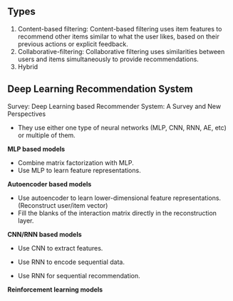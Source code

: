 ## Types
1. Content-based filtering: Content-based filtering uses item features to recommend other items similar to what the user likes, based on their previous actions or explicit feedback.
2. Collaborative-filtering: Collaborative filtering uses similarities between users and items simultaneously to provide recommendations.
3. Hybrid

## Deep Learning Recommendation System
Survey: Deep Learning based Recommender System: A Survey and New Perspectives

- They use either one type of neural networks (MLP, CNN, RNN, AE, etc) or multiple of them.

**MLP based models**

- Combine matrix factorization with MLP.
- Use MLP to learn feature representations.

**Autoencoder based models**

- Use autoencoder to learn lower-dimensional feature representations. (Reconstruct user/item vector)
- Fill the blanks of the interaction matrix directly in the reconstruction layer.

**CNN/RNN based models**

- Use CNN to extract features.

- Use RNN to encode sequential data.

- Use RNN for sequential recommendation.

**Reinforcement learning models**


